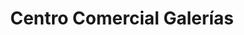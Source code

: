 ---
title: "Centro Comercial Galerías"
url: /san-salvador/centro-comercial-galerias/
shop: centro comercial
---